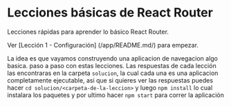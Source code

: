 Lecciones básicas de React Router
=====================

Lecciones rápidas para aprender lo básico React Router.

Ver [Lección 1 - Configuración] (/app/README.md/) para empezar.

La idea es que vayamos construyendo una aplicacion de navegacion algo basica. paso a paso con estas lecciones.
Las respuestas de cada lección las encontraras en la carpeta `solucion`, la cual cada una es una aplicacion completamente ejecutable, asi que si quieres ver las respuestas puedes hacer `cd solucion/<carpeta-de-la-leccion>` y luego `npm install` lo cual instalara los paquetes y por ultimo hacer `npm start` para correr la aplicación
